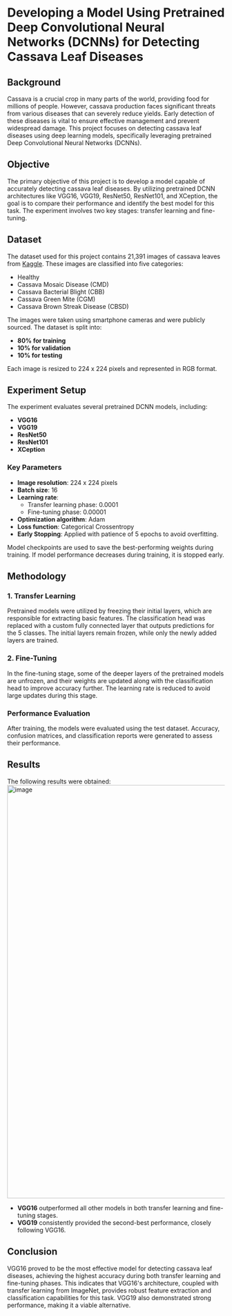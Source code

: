 # Developing a Model Using Pretrained Deep Convolutional Neural Networks (DCNNs) for Detecting Cassava Leaf Diseases

## Background
Cassava is a crucial crop in many parts of the world, providing food for millions of people. However, cassava production faces significant threats from various diseases that can severely reduce yields. Early detection of these diseases is vital to ensure effective management and prevent widespread damage. This project focuses on detecting cassava leaf diseases using deep learning models, specifically leveraging pretrained Deep Convolutional Neural Networks (DCNNs).

## Objective
The primary objective of this project is to develop a model capable of accurately detecting cassava leaf diseases. By utilizing pretrained DCNN architectures like VGG16, VGG19, ResNet50, ResNet101, and XCeption, the goal is to compare their performance and identify the best model for this task. The experiment involves two key stages: transfer learning and fine-tuning.

## Dataset
The dataset used for this project contains 21,391 images of cassava leaves from [Kaggle](https://www.kaggle.com/nirmalsankalana/cassava-leaf-disease-classification). These images are classified into five categories:
- Healthy
- Cassava Mosaic Disease (CMD)
- Cassava Bacterial Blight (CBB)
- Cassava Green Mite (CGM)
- Cassava Brown Streak Disease (CBSD)

The images were taken using smartphone cameras and were publicly sourced. The dataset is split into:
- **80% for training**
- **10% for validation**
- **10% for testing**

Each image is resized to 224 x 224 pixels and represented in RGB format.

## Experiment Setup
The experiment evaluates several pretrained DCNN models, including:
- **VGG16**
- **VGG19**
- **ResNet50**
- **ResNet101**
- **XCeption**

### Key Parameters
- **Image resolution**: 224 x 224 pixels
- **Batch size**: 16
- **Learning rate**:
  - Transfer learning phase: 0.0001
  - Fine-tuning phase: 0.00001
- **Optimization algorithm**: Adam
- **Loss function**: Categorical Crossentropy
- **Early Stopping**: Applied with patience of 5 epochs to avoid overfitting.
  
Model checkpoints are used to save the best-performing weights during training. If model performance decreases during training, it is stopped early.

## Methodology

### 1. **Transfer Learning**
Pretrained models were utilized by freezing their initial layers, which are responsible for extracting basic features. The classification head was replaced with a custom fully connected layer that outputs predictions for the 5 classes. The initial layers remain frozen, while only the newly added layers are trained.

### 2. **Fine-Tuning**
In the fine-tuning stage, some of the deeper layers of the pretrained models are unfrozen, and their weights are updated along with the classification head to improve accuracy further. The learning rate is reduced to avoid large updates during this stage.


### Performance Evaluation
After training, the models were evaluated using the test dataset. Accuracy, confusion matrices, and classification reports were generated to assess their performance.

## Results
The following results were obtained:
<img width="957" alt="image" src="https://github.com/user-attachments/assets/acf0bb1a-0868-4b36-a35a-5bee04d12eb6">

- **VGG16** outperformed all other models in both transfer learning and fine-tuning stages.
- **VGG19** consistently provided the second-best performance, closely following VGG16.
  

## Conclusion
VGG16 proved to be the most effective model for detecting cassava leaf diseases, achieving the highest accuracy during both transfer learning and fine-tuning phases. This indicates that VGG16's architecture, coupled with transfer learning from ImageNet, provides robust feature extraction and classification capabilities for this task. VGG19 also demonstrated strong performance, making it a viable alternative.

